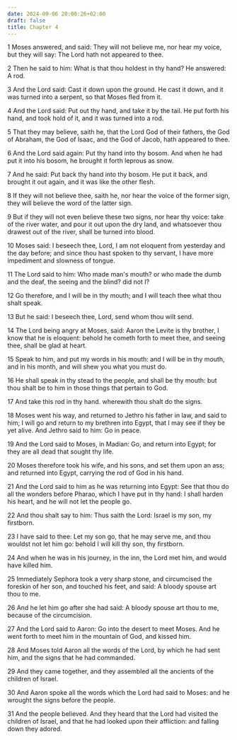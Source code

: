 ```yaml
---
date: 2024-09-06 20:00:26+02:00
draft: false
title: Chapter 4
---
```




1 Moses answered, and said: They will not believe me, nor hear my voice, but they will say: The Lord hath not appeared to thee.

2 Then he said to him: What is that thou holdest in thy hand? He answered: A rod.

3 And the Lord said: Cast it down upon the ground. He cast it down, and it was turned into a serpent, so that Moses fled from it.

4 And the Lord said: Put out thy hand, and take it by the tail. He put forth his hand, and took hold of it, and it was turned into a rod.

5 That they may believe, saith he, that the Lord God of their fathers, the God of Abraham, the God of Isaac, and the God of Jacob, hath appeared to thee.

6 And the Lord said again: Put thy hand into thy bosom. And when he had put it into his bosom, he brought it forth leprous as snow.

7 And he said: Put back thy hand into thy bosom. He put it back, and brought it out again, and it was like the other flesh.

8 If they will not believe thee, saith he, nor hear the voice of the former sign, they will believe the word of the latter sign.

9 But if they will not even believe these two signs, nor hear thy voice: take of the river water, and pour it out upon the dry land, and whatsoever thou drawest out of the river, shall be turned into blood.

10 Moses said: I beseech thee, Lord, I am not eloquent from yesterday and the day before; and since thou hast spoken to thy servant, I have more impediment and slowness of tongue.

11 The Lord said to him: Who made man's mouth? or who made the dumb and the deaf, the seeing and the blind? did not I?

12 Go therefore, and I will be in thy mouth; and I will teach thee what thou shalt speak.

13 But he said: I beseech thee, Lord, send whom thou wilt send.

14 The Lord being angry at Moses, said: Aaron the Levite is thy brother, I know that he is eloquent: behold he cometh forth to meet thee, and seeing thee, shall be glad at heart.

15 Speak to him, and put my words in his mouth: and I will be in thy mouth, and in his month, and will shew you what you must do.

16 He shall speak in thy stead to the people, and shall be thy mouth: but thou shalt be to him in those things that pertain to God.

17 And take this rod in thy hand. wherewith thou shalt do the signs.

18 Moses went his way, and returned to Jethro his father in law, and said to him; I will go and return to my brethren into Egypt, that I may see if they be yet alive. And Jethro said to him: Go in peace.

19 And the Lord said to Moses, in Madian: Go, and return into Egypt; for they are all dead that sought thy life.

20 Moses therefore took his wife, and his sons, and set them upon an ass; and returned into Egypt, carrying the rod of God in his hand.

21 And the Lord said to him as he was returning into Egypt: See that thou do all the wonders before Pharao, which I have put in thy hand: I shall harden his heart, and he will not let the people go.

22 And thou shalt say to him: Thus saith the Lord: Israel is my son, my firstborn.

23 I have said to thee: Let my son go, that he may serve me, and thou wouldst not let him go: behold I will kill thy son, thy firstborn.

24 And when he was in his journey, in the inn, the Lord met him, and would have killed him.

25 Immediately Sephora took a very sharp stone, and circumcised the foreskin of her son, and touched his feet, and said: A bloody spouse art thou to me.

26 And he let him go after she had said: A bloody spouse art thou to me, because of the circumcision.

27 And the Lord said to Aaron: Go into the desert to meet Moses. And he went forth to meet him in the mountain of God, and kissed him.

28 And Moses told Aaron all the words of the Lord, by which he had sent him, and the signs that he had commanded.

29 And they came together, and they assembled all the ancients of the children of Israel.

30 And Aaron spoke all the words which the Lord had said to Moses: and he wrought the signs before the people.

31 And the people believed. And they heard that the Lord had visited the children of Israel, and that he had looked upon their affliction: and falling down they adored.

